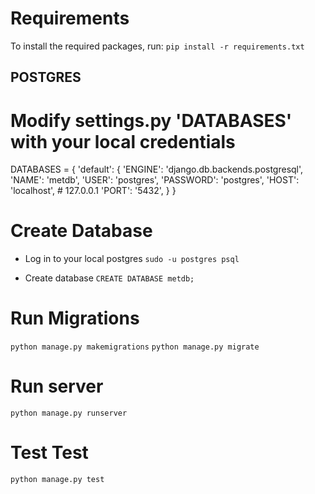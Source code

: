 # Requirements
To install the required packages, run:
`pip install -r requirements.txt`

## POSTGRES

# Modify settings.py 'DATABASES' with your local credentials
DATABASES = {
    'default': {
        'ENGINE': 'django.db.backends.postgresql',
        'NAME': 'metdb',
        'USER': 'postgres', 
        'PASSWORD': 'postgres',
        'HOST': 'localhost', # 127.0.0.1
        'PORT': '5432',
    }
}

# Create Database
- Log in to your local postgres
    `sudo -u postgres psql`

- Create database
    `CREATE DATABASE metdb;`

# Run Migrations
`python manage.py makemigrations`
`python manage.py migrate`

# Run server
`python manage.py runserver`

# Test Test
`python manage.py test`

